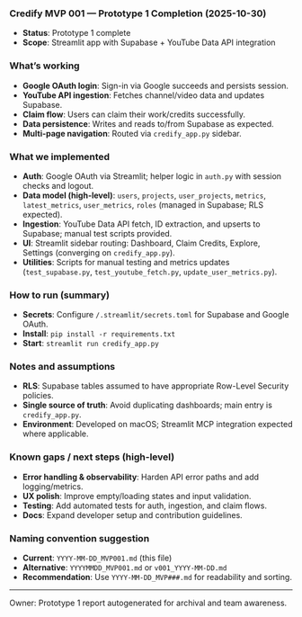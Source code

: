 ### Credify MVP 001 — Prototype 1 Completion (2025-10-30)

- **Status**: Prototype 1 complete
- **Scope**: Streamlit app with Supabase + YouTube Data API integration

### What’s working
- **Google OAuth login**: Sign-in via Google succeeds and persists session.
- **YouTube API ingestion**: Fetches channel/video data and updates Supabase.
- **Claim flow**: Users can claim their work/credits successfully.
- **Data persistence**: Writes and reads to/from Supabase as expected.
- **Multi-page navigation**: Routed via `credify_app.py` sidebar.

### What we implemented
- **Auth**: Google OAuth via Streamlit; helper logic in `auth.py` with session checks and logout.
- **Data model (high-level)**: `users`, `projects`, `user_projects`, `metrics`, `latest_metrics`, `user_metrics`, `roles` (managed in Supabase; RLS expected).
- **Ingestion**: YouTube Data API fetch, ID extraction, and upserts to Supabase; manual test scripts provided.
- **UI**: Streamlit sidebar routing: Dashboard, Claim Credits, Explore, Settings (converging on `credify_app.py`).
- **Utilities**: Scripts for manual testing and metrics updates (`test_supabase.py`, `test_youtube_fetch.py`, `update_user_metrics.py`).

### How to run (summary)
- **Secrets**: Configure `/.streamlit/secrets.toml` for Supabase and Google OAuth.
- **Install**: `pip install -r requirements.txt`
- **Start**: `streamlit run credify_app.py`

### Notes and assumptions
- **RLS**: Supabase tables assumed to have appropriate Row-Level Security policies.
- **Single source of truth**: Avoid duplicating dashboards; main entry is `credify_app.py`.
- **Environment**: Developed on macOS; Streamlit MCP integration expected where applicable.

### Known gaps / next steps (high-level)
- **Error handling & observability**: Harden API error paths and add logging/metrics.
- **UX polish**: Improve empty/loading states and input validation.
- **Testing**: Add automated tests for auth, ingestion, and claim flows.
- **Docs**: Expand developer setup and contribution guidelines.

### Naming convention suggestion
- **Current**: `YYYY-MM-DD_MVP001.md` (this file)
- **Alternative**: `YYYYMMDD_MVP001.md` or `v001_YYYY-MM-DD.md`
- **Recommendation**: Use `YYYY-MM-DD_MVP###.md` for readability and sorting.

---
Owner: Prototype 1 report autogenerated for archival and team awareness.
